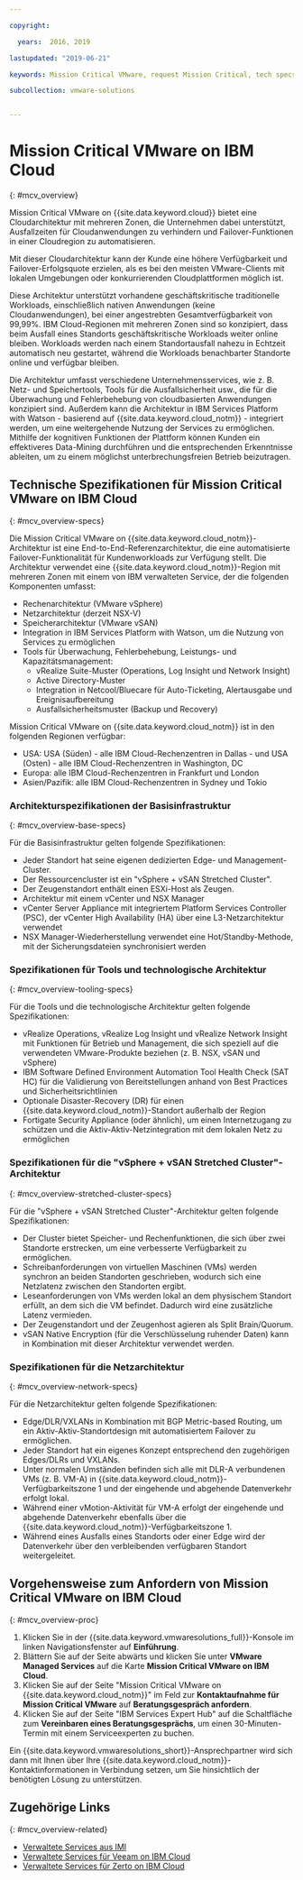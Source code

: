 ```yaml
---

copyright:

  years:  2016, 2019

lastupdated: "2019-06-21"

keywords: Mission Critical VMware, request Mission Critical, tech specs Mission Critical

subcollection: vmware-solutions


---
```


# Mission Critical VMware on IBM Cloud
{: #mcv_overview}

Mission Critical VMware on {{site.data.keyword.cloud}} bietet eine Cloudarchitektur mit mehreren Zonen, die Unternehmen dabei unterstützt, Ausfallzeiten für Cloudanwendungen zu verhindern und Failover-Funktionen in einer Cloudregion zu automatisieren.

Mit dieser Cloudarchitektur kann der Kunde eine höhere Verfügbarkeit und Failover-Erfolgsquote erzielen, als es bei den meisten VMware-Clients mit lokalen Umgebungen oder konkurrierenden Cloudplattformen möglich ist.

Diese Architektur unterstützt vorhandene geschäftskritische traditionelle Workloads, einschließlich nativen Anwendungen (keine Cloudanwendungen), bei einer angestrebten Gesamtverfügbarkeit von 99,99%. IBM Cloud-Regionen mit mehreren Zonen sind so konzipiert, dass beim Ausfall eines Standorts geschäftskritische Workloads weiter online bleiben. Workloads werden nach einem Standortausfall nahezu in Echtzeit automatisch neu gestartet, während die Workloads benachbarter Standorte online und verfügbar bleiben.

Die Architektur umfasst verschiedene Unternehmensservices, wie z. B. Netz- und Speichertools, Tools für die Ausfallsicherheit usw., die für die Überwachung und Fehlerbehebung von cloudbasierten Anwendungen konzipiert sind. Außerdem kann die Architektur in IBM Services Platform with Watson - basierend auf {{site.data.keyword.cloud_notm}} - integriert werden, um eine weitergehende Nutzung der Services zu ermöglichen. Mithilfe der kognitiven Funktionen der Plattform können Kunden ein effektiveres Data-Mining durchführen und die entsprechenden Erkenntnisse ableiten, um zu einem möglichst unterbrechungsfreien Betrieb beizutragen.

## Technische Spezifikationen für Mission Critical VMware on IBM Cloud
{: #mcv_overview-specs}

Die Mission Critical VMware on {{site.data.keyword.cloud_notm}}-Architektur ist eine End-to-End-Referenzarchitektur, die eine automatisierte Failover-Funktionalität für Kundenworkloads zur Verfügung stellt. Die Architektur verwendet eine {{site.data.keyword.cloud_notm}}-Region mit mehreren Zonen mit einem von IBM verwalteten Service, der die folgenden Komponenten umfasst:

* Rechenarchitektur (VMware vSphere)
* Netzarchitektur (derzeit NSX-V)
* Speicherarchitektur (VMware vSAN)
* Integration in IBM Services Platform with Watson, um die Nutzung von Services zu ermöglichen
* Tools für Überwachung, Fehlerbehebung, Leistungs- und Kapazitätsmanagement:
  * vRealize Suite-Muster (Operations, Log Insight und Network Insight)
  * Active Directory-Muster
  * Integration in Netcool/Bluecare für Auto-Ticketing, Alertausgabe und Ereignisaufbereitung
  * Ausfallsicherheitsmuster (Backup und Recovery)

Mission Critical VMware on {{site.data.keyword.cloud_notm}} ist in den folgenden Regionen verfügbar:
* USA: USA (Süden) - alle IBM Cloud-Rechenzentren in Dallas - und USA (Osten) - alle IBM Cloud-Rechenzentren in Washington, DC
* Europa: alle IBM Cloud-Rechenzentren in Frankfurt und London
* Asien/Pazifik: alle IBM Cloud-Rechenzentren in Sydney und Tokio

### Architekturspezifikationen der Basisinfrastruktur
{: #mcv_overview-base-specs}

Für die Basisinfrastruktur gelten folgende Spezifikationen:
* Jeder Standort hat seine eigenen dedizierten Edge- und Management-Cluster.
* Der Ressourcencluster ist ein "vSphere + vSAN Stretched Cluster".
* Der Zeugenstandort enthält einen ESXi-Host als Zeugen.
* Architektur mit einem vCenter und NSX Manager
* vCenter Server Appliance mit integriertem Platform Services Controller (PSC), der vCenter High Availability (HA) über eine L3-Netzarchitektur verwendet
* NSX Manager-Wiederherstellung verwendet eine Hot/Standby-Methode, mit der Sicherungsdateien synchronisiert werden

### Spezifikationen für Tools und technologische Architektur
{: #mcv_overview-tooling-specs}

Für die Tools und die technologische Architektur gelten folgende Spezifikationen:
* vRealize Operations, vRealize Log Insight und vRealize Network Insight mit Funktionen für Betrieb und Management, die sich speziell auf die verwendeten VMware-Produkte beziehen (z. B. NSX, vSAN und vSphere)
* IBM Software Defined Environment Automation Tool Health Check (SAT HC) für die Validierung von Bereitstellungen anhand von Best Practices und Sicherheitsrichtlinien
* Optionale Disaster-Recovery (DR) für einen {{site.data.keyword.cloud_notm}}-Standort außerhalb der Region
* Fortigate Security Appliance (oder ähnlich), um einen Internetzugang zu schützen und die Aktiv-Aktiv-Netzintegration mit dem lokalen Netz zu ermöglichen

### Spezifikationen für die "vSphere + vSAN Stretched Cluster"-Architektur
{: #mcv_overview-stretched-cluster-specs}

Für die "vSphere + vSAN Stretched Cluster"-Architektur gelten folgende Spezifikationen:
* Der Cluster bietet Speicher- und Rechenfunktionen, die sich über zwei Standorte erstrecken, um eine verbesserte Verfügbarkeit zu ermöglichen.
* Schreibanforderungen von virtuellen Maschinen (VMs) werden synchron an beiden Standorten geschrieben, wodurch sich eine Netzlatenz zwischen den Standorten ergibt.
* Leseanforderungen von VMs werden lokal an dem physischem Standort erfüllt, an dem sich die VM befindet. Dadurch wird eine zusätzliche Latenz vermieden.
* Der Zeugenstandort und der Zeugenhost agieren als Split Brain/Quorum.
* vSAN Native Encryption (für die Verschlüsselung ruhender Daten) kann in Kombination mit dieser Architektur verwendet werden.

### Spezifikationen für die Netzarchitektur
{: #mcv_overview-network-specs}

Für die Netzarchitektur gelten folgende Spezifikationen:
* Edge/DLR/VXLANs in Kombination mit BGP Metric-based Routing, um ein Aktiv-Aktiv-Standortdesign mit automatisiertem Failover zu ermöglichen.
* Jeder Standort hat ein eigenes Konzept entsprechend den zugehörigen Edges/DLRs und VXLANs.
* Unter normalen Umständen befinden sich alle mit DLR-A verbundenen VMs (z. B. VM-A) in {{site.data.keyword.cloud_notm}}-Verfügbarkeitszone 1 und der eingehende und abgehende Datenverkehr erfolgt lokal.
* Während einer vMotion-Aktivität für VM-A erfolgt der eingehende und abgehende Datenverkehr ebenfalls über die {{site.data.keyword.cloud_notm}}-Verfügbarkeitszone 1.
* Während eines Ausfalls eines Standorts oder einer Edge wird der Datenverkehr über den verbleibenden verfügbaren Standort weitergeleitet.

## Vorgehensweise zum Anfordern von Mission Critical VMware on IBM Cloud
{: #mcv_overview-proc}

1. Klicken Sie in der {{site.data.keyword.vmwaresolutions_full}}-Konsole im linken Navigationsfenster auf **Einführung**.
2. Blättern Sie auf der Seite abwärts und klicken Sie unter **VMware Managed Services** auf die Karte **Mission Critical VMware on IBM Cloud**.
3. Klicken Sie auf der Seite "Mission Critical VMware on {{site.data.keyword.cloud_notm}}" im Feld zur **Kontaktaufnahme für Mission Critical VMware** auf **Beratungsgespräch anfordern**.
4. Klicken Sie auf der Seite "IBM Services Expert Hub" auf die Schaltfläche zum **Vereinbaren eines Beratungsgesprächs**, um einen 30-Minuten-Termin mit einem Serviceexperten zu buchen.

  Ein {{site.data.keyword.vmwaresolutions_short}}-Ansprechpartner wird sich dann mit Ihnen über Ihre {{site.data.keyword.cloud_notm}}-Kontaktinformationen in Verbindung setzen, um Sie hinsichtlich der benötigten Lösung zu unterstützen.

## Zugehörige Links
{: #mcv_overview-related}

* [Verwaltete Services aus IMI](/docs/services/vmwaresolutions/services?topic=vmware-solutions-managing_imi)
* [Verwaltete Services für Veeam on IBM Cloud](/docs/services/vmwaresolutions/services?topic=vmware-solutions-managing_veeam_services)
* [Verwaltete Services für Zerto on IBM Cloud](/docs/services/vmwaresolutions/services?topic=vmware-solutions-managing_zerto_services)
